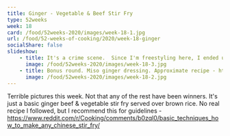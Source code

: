```yaml
---
title: Ginger - Vegetable & Beef Stir Fry
type: 52weeks
week: 18
card: /food/52weeks-2020/images/week-18-1.jpg
url: /food/52-weeks-of-cooking/2020/week-18-ginger
socialShare: false
slideshow:
    - title: It's a crime scene.  Since I'm freestyling here, I ended up sauce heavy.
      image: /food/52weeks-2020/images/week-18-3.jpg
    - title: Bonus round. Miso ginger dressing. Approximate recipe - https://cooking.nytimes.com/recipes/1012694-miso-ginger-dressing
      image: /food/52weeks-2020/images/week-18-2.jpg
---
```


Terrible pictures this week.  Not that any of the rest have been winners.
It's just a basic ginger beef & vegetable stir fry served over brown rice. No real recipe I followed, but I recommend this for guidelines - https://www.reddit.com/r/Cooking/comments/b0zql0/basic_techniques_how_to_make_any_chinese_stir_fry/
